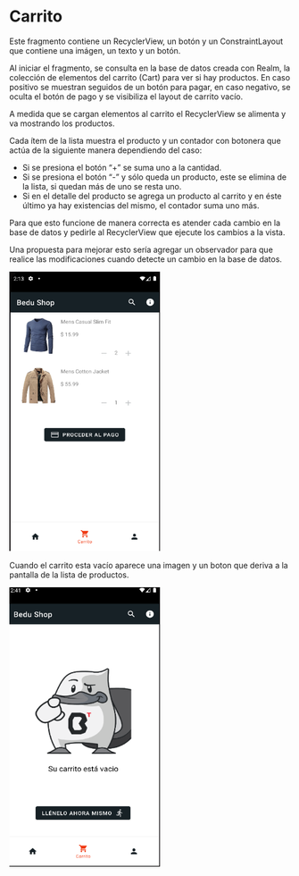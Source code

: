 # Carrito

Este fragmento contiene un RecyclerView, un botón y un ConstraintLayout que contiene una imágen, un texto y un botón. 

Al iniciar el fragmento, se consulta en la base de datos creada con Realm, la colección de elementos del carrito (Cart) para ver si hay productos. En caso positivo se muestran seguidos de un botón para pagar, en caso negativo, se oculta el botón de pago y se visibiliza el layout de carrito vacío.

A medida que se cargan elementos al carrito el RecyclerView se alimenta y va mostrando los productos. 

Cada ítem de la lista muestra el producto y un contador con botonera que actúa de la siguiente manera dependiendo del caso:

- Si se presiona el botón “+” se suma uno a la cantidad.
- Si se presiona el botón “-” y sólo queda un producto, este se elimina de la lista, si quedan más de uno se resta uno.
- Si en el detalle del producto se agrega un producto al carrito y en éste último ya hay existencias del mismo, el contador suma uno más.

Para que esto funcione de manera correcta es atender cada cambio en la base de datos y pedirle al RecyclerView que ejecute los cambios a la vista. 

Una propuesta para mejorar esto sería agregar un observador para que realice las modificaciones cuando detecte un cambio en la base de datos.

<img src="../imagenes/carrito.png" width="270px" height="500px" >

Cuando el carrito esta vacío aparece una imagen y un boton que deriva a la pantalla de la lista de productos.

<img src="../imagenes/carritovacio.png" width="270px" height="500px" >